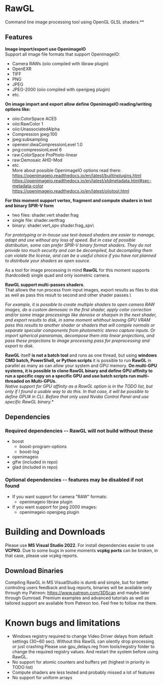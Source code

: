 # RawGL
Command line image processing tool using OpenGL GLSL shaders.**
 
## Features

**Image import/export use OpenimageIO**\
Support all image file formats that support OpenimageIO:
* Camera RAWs (oiio compiled with libraw plugin)
* OpenEXR
* TIFF
* PNG
* JPEG
* JPEG-2000 (oiio compiled with openjpeg plugin)
* etc.

**On image import and export allow define OpenimageIO reading/writing options like:**
* oiio:ColorSpace ACES
* oiio:RawColor 1
* oiio:UnassociatedAlpha
* Compression jpeg:100
* jpeg:subsampling
* openexr:dwaCompressionLevel 1.0
* png:compressionLevel 6
* raw:ColorSpace ProPhoto-linear
* raw:Demosaic AHD-Mod
* etc.\
More about possible OpenimageIO options read there:
https://openimageio.readthedocs.io/en/latest/builtinplugins.html
https://openimageio.readthedocs.io/en/latest/stdmetadata.html#sec-metadata-color
https://openimageio.readthedocs.io/en/latest/oiiotool.html

**For this moment support vertex, fragment and compute shaders in text and binary SPIR-V form**
* two files: shader.vert shader.frag
* single file: shader.vertfrag
* binary: shader.vert_spv shader.frag_spv\

*For prototyping or in-house use text-based shaders are easier to manage, adapt and use without any loss of speed. But in case of possible distribution, some can prefer SPIR-V binary format shaders. They do not provide too much security and can be decompiled, but decompiling them can violate the license, and can be a useful choice if you have not planned to distribute your shaders as open source.*

As a tool for image processing in mind **RawGL** for this moment supports (hardcoded) single quad and only isometric camera.

**RawGL support multi-passes shaders**.\
That allows the run process from input images, export results as files to disk as well as pass this result to second and other shader passes.\

*For example, it is possible to create multiple shaders to open camera RAW images, do a custom demosaic in the first shader, apply color correction and/or some image processings like denoise or sharpen in the next shader, and export results to disk, in same moment whithout leaving GPU VRAM pass this results to another shader or shaders that will compile normals or separate specular components from photometric stereo capture inputs. Or import spherical panoramas, decompose them into linear projections, and pass these projections to image processing pass for preprocessing and export to disk.*

**RawGL** itself **is not a batch tool** and runs as one thread, but using **windows CMD batch, PowerShell, or Python scripts** it is possible to run **RawGL** in parallel as many as can allow your system and GPU memory. **On multi-GPU systems, it is possible to clone RawGL binary and define GPU affinity to run a specific copy on a specific GPU and use batch scripts run multi-threaded on Multi-GPUs.**\
*Native support for GPU affinity as a RawGL option is in the TODO list, but only if I found a usable way to do this. In that case, it will be possible to define GPU# in CLI. Before that only used Nvidia Control Panel and use specific RawGL binary.**

Dependencies
------------

### Required dependencies -- RawGL will not build without these
* boost
  * boost-program-options
  * boost-log
* openimageio
* glfw (included in repo)
* glad (included in repo)

### Optional dependencies -- features may be disabled if not found
* If you want support for camera "RAW" formats:
  * openimageio libraw plugin
* If you want support for jpeg 2000 images:
  * openimageio openjpeg plugin
  
Building and Downloads
======================
Please use **MS Visual Studio 2022**. For install dependencies easier to use **VCPKG**.
Due to some bugs in some moments **vcpkg ports** can be broken, in that case, please use vcpkg reports.

Download Binaries
-----------------
Compiling RawGL in MS VisualStudio is dumb and simple, but for better controling users feedback and bug reports, binaries will be available only through my Patreon:
https://www.patreon.com/3DScan and maybe later through Gumroad.
Premium examples and advanced tutorials as well as tailored support are available from Patreon too.
Feel free to follow me there.

Known bugs and limitations
==========================
* Windows registry required to change Video Driver delays from default settings (30~60 sec). Without this RawGL can silently drop processing or just crashing
Please use gpu_delays.reg from tools/registry folder to change the required registry values. And restart the system before using RawGL.
* No support for atomic counters and buffers yet (highest in priority in TODO list)
* Compute shaders are less tested and probably missed a lot of features
* No support for uniform arrays
